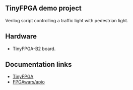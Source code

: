 ## TinyFPGA demo project

Verilog script controlling a traffic light with pedestrian light.

## Hardware

* TinyFPGA-B2 board.

## Documentation links

* [TinyFPGA](http://tinyfpga.com/)
* [FPGAwars/apio](https://github.com/FPGAwars/apio)
